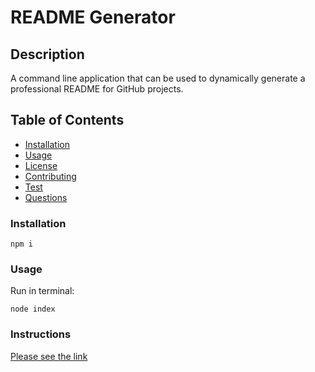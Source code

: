 # README Generator

## Description

A command line application that can be used to dynamically generate a professional README for GitHub projects.

## Table of Contents

* [Installation](#installation)
* [Usage](#usage)
* [License](#license)
* [Contributing](#contributing)
* [Test](#test)
* [Questions](#questions)

### Installation
  
```
npm i
```

### Usage
Run in terminal:
```
node index
```
### Instructions

[Please see the link](https://drive.google.com/file/d/1fB9WNffiXat5RmBLlb7SzXr7uxRGbqbW/view)